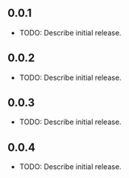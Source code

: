 ## 0.0.1

- TODO: Describe initial release.

## 0.0.2

- TODO: Describe initial release.

## 0.0.3

- TODO: Describe initial release.

## 0.0.4

- TODO: Describe initial release.
